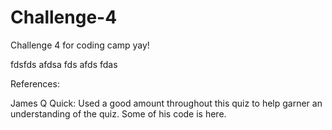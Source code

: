 # Challenge-4
Challenge 4 for coding camp yay!

fdsfds
afdsa
fds
afds
fdas


References:

James Q Quick: Used a good amount throughout this quiz to help garner an understanding of the quiz. Some of his code is here.